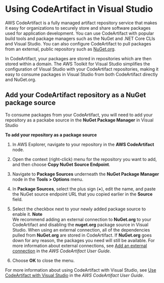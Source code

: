 # Using CodeArtifact in Visual Studio<a name="using-aws-codeartifact"></a>

AWS CodeArtifact is a fully managed artifact repository service that makes it easy for organizations to securely store and share software packages used for application development\. You can use CodeArtifact with popular build tools and package managers such as the NuGet and \.NET Core CLIs and Visual Studio\. You can also configure CodeArtifact to pull packages from an external, public repository such as [NuGet\.org](https://www.nuget.org/)\.

In CodeArtifact, your packages are stored in repositories which are then stored within a domain\. The AWS Toolkit for Visual Studio simplifies the configuration of Visual Studio with your CodeArtifact repositories, making it easy to consume packages in Visual Studio from both CodeArtifact directly and NuGet\.org\.

## Add your CodeArtifact repository as a NuGet package source<a name="add-repo-as-nuget-package-source"></a>

To consume packages from your CodeArtifact, you will need to add your repository as a packabe source in the **NuGet Package Manager** in Visual Studio

 **To add your repository as a package source** 

1. In AWS Explorer, navigate to your repository in the **AWS CodeArtifact** node\.

1. Open the context \(right\-click\) menu for the repository you want to add, and then choose **Copy NuGet Source Endpoint**\.

1. Navigate to **Package Sources** underneath the **NuGet Package Manager** node in the **Tools > Options** menu\.

1. In **Package Sources**, select the plus sign \(**\+**\), edit the name, and paste the NuGet source endpoint URL that you copied earlier in the **Source** field\.

1. Select the checkbox next to your newly added package source to enable it\.
**Note**  
We recommend adding an external connection to **NuGet\.org** to your CodeArtifact and disabling the **nuget\.org** package source in Visual Studio\. When using an external connection, all of the dependencies pulled from **NuGet\.org** are stored in CodeArtifact\. If **NuGet\.org** goes down for any reason, the packages you need will still be available\. For more information about external connections, see [Add an external connection](https://docs.aws.amazon.com/codeartifact/latest/ug/external-connection.html) in the *AWS CodeArtifact User Guide*\.

1. Choose **OK** to close the menu\.

For more information about using CodeArtifact with Visual Studio, see [Use CodeArtifact with Visual Studio](https://docs.aws.amazon.com/codeartifact/latest/ug/nuget-visual-studio.html) in the *AWS CodeArtifact User Guide*\.